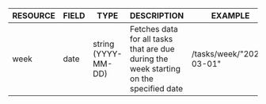 | RESOURCE | FIELD | TYPE                | DESCRIPTION                                                  | EXAMPLE                  |
| -------- | ----- | ------------------- | ------------------------------------------------------------ | ------------------------ |
| week     | date  | string (YYYY-MM-DD) | Fetches data for all tasks that are due during the week starting on the specified date | /tasks/week/"2021-03-01" |

